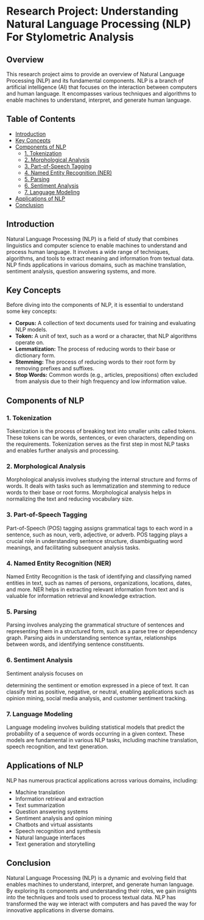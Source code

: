 # Research Project: Understanding Natural Language Processing (NLP) For Stylometric Analysis

## Overview
This research project aims to provide an overview of Natural Language Processing (NLP) and its fundamental components. NLP is a branch of artificial intelligence (AI) that focuses on the interaction between computers and human language. It encompasses various techniques and algorithms to enable machines to understand, interpret, and generate human language.

## Table of Contents
- [Introduction](#introduction)
- [Key Concepts](#key-concepts)
- [Components of NLP](#components-of-nlp)
  - [1. Tokenization](#1-tokenization)
  - [2. Morphological Analysis](#2-morphological-analysis)
  - [3. Part-of-Speech Tagging](#3-part-of-speech-tagging)
  - [4. Named Entity Recognition (NER)](#4-named-entity-recognition-ner)
  - [5. Parsing](#5-parsing)
  - [6. Sentiment Analysis](#6-sentiment-analysis)
  - [7. Language Modeling](#7-language-modeling)
- [Applications of NLP](#applications-of-nlp)
- [Conclusion](#conclusion)

## Introduction
Natural Language Processing (NLP) is a field of study that combines linguistics and computer science to enable machines to understand and process human language. It involves a wide range of techniques, algorithms, and tools to extract meaning and information from textual data. NLP finds applications in various domains, such as machine translation, sentiment analysis, question answering systems, and more.

## Key Concepts
Before diving into the components of NLP, it is essential to understand some key concepts:
- **Corpus:** A collection of text documents used for training and evaluating NLP models.
- **Token:** A unit of text, such as a word or a character, that NLP algorithms operate on.
- **Lemmatization:** The process of reducing words to their base or dictionary form.
- **Stemming:** The process of reducing words to their root form by removing prefixes and suffixes.
- **Stop Words:** Common words (e.g., articles, prepositions) often excluded from analysis due to their high frequency and low information value.

## Components of NLP

### 1. Tokenization
Tokenization is the process of breaking text into smaller units called tokens. These tokens can be words, sentences, or even characters, depending on the requirements. Tokenization serves as the first step in most NLP tasks and enables further analysis and processing.

### 2. Morphological Analysis
Morphological analysis involves studying the internal structure and forms of words. It deals with tasks such as lemmatization and stemming to reduce words to their base or root forms. Morphological analysis helps in normalizing the text and reducing vocabulary size.

### 3. Part-of-Speech Tagging
Part-of-Speech (POS) tagging assigns grammatical tags to each word in a sentence, such as noun, verb, adjective, or adverb. POS tagging plays a crucial role in understanding sentence structure, disambiguating word meanings, and facilitating subsequent analysis tasks.

### 4. Named Entity Recognition (NER)
Named Entity Recognition is the task of identifying and classifying named entities in text, such as names of persons, organizations, locations, dates, and more. NER helps in extracting relevant information from text and is valuable for information retrieval and knowledge extraction.

### 5. Parsing
Parsing involves analyzing the grammatical structure of sentences and representing them in a structured form, such as a parse tree or dependency graph. Parsing aids in understanding sentence syntax, relationships between words, and identifying sentence constituents.

### 6. Sentiment Analysis
Sentiment analysis focuses on

 determining the sentiment or emotion expressed in a piece of text. It can classify text as positive, negative, or neutral, enabling applications such as opinion mining, social media analysis, and customer sentiment tracking.

### 7. Language Modeling
Language modeling involves building statistical models that predict the probability of a sequence of words occurring in a given context. These models are fundamental in various NLP tasks, including machine translation, speech recognition, and text generation.

## Applications of NLP
NLP has numerous practical applications across various domains, including:
- Machine translation
- Information retrieval and extraction
- Text summarization
- Question answering systems
- Sentiment analysis and opinion mining
- Chatbots and virtual assistants
- Speech recognition and synthesis
- Natural language interfaces
- Text generation and storytelling

## Conclusion
Natural Language Processing (NLP) is a dynamic and evolving field that enables machines to understand, interpret, and generate human language. By exploring its components and understanding their roles, we gain insights into the techniques and tools used to process textual data. NLP has transformed the way we interact with computers and has paved the way for innovative applications in diverse domains.
